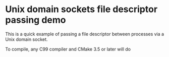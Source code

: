 # Unix domain sockets file descriptor passing demo

This is a quick example of passing a file descriptor between processes via a
Unix domain socket.

To compile, any C99 compiler and CMake 3.5 or later will do
